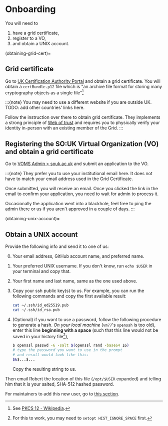 # Onboarding

You will need to

1. have a grid certificate,
2. register to a VO,
3. and obtain a UNIX account.

(obtaining-grid-cert)=
## Grid certificate

Go to [UK Certification Authority Portal](https://portal.ca.grid-support.ac.uk/) and obtain a grid certificate. You will obtain a `certBundle.p12` file which is "an archive file format for storing many cryptography objects as a single file"[^p12]

[^p12]: See [PKCS 12 - Wikipedia](https://en.wikipedia.org/wiki/PKCS_12).

:::{note}
You may need to use a different website if you are outside UK. TODO: add other countries' links here.

Follow the instruction over there to obtain grid certificate. They implements a strong principle of [Web of trust](https://en.wikipedia.org/wiki/Web_of_trust) and requires you to physically verify your identity in-person with an existing member of the Grid.
:::

## Registering the SO:UK Virtual Organization (VO) and obtain a grid certificate

Go to [VOMS Admin > souk.ac.uk](https://voms.gridpp.ac.uk:8443/voms/souk.ac.uk/register/start.action) and submit an application to the VO.

:::{note}
They prefer you to use your institutional email here. It does not have to match your email address used in the Grid Certificate.

Once submitted, you will receive an email. Once you clicked the link in the email to confirm your application, you need to wait for admin to process it.

Occasionally the application went into a blackhole, feel free to ping the admin there or us if you aren't approved in a couple of days.
:::

(obtaining-unix-account)=
## Obtain a UNIX account

Provide the following info and send it to one of us:

0. Your email address, GitHub account name, and preferred name.
1. Your preferred UNIX username. If you don't know, run `echo $USER` in your terminal and copy that.
2. Your first name and last name, same as the one used above.
3. Copy your ssh public key(s) to us. For example, you can run the following commands and copy the first available result:

    ```sh
    cat ~/.ssh/id_ed25519.pub
    cat ~/.ssh/id_rsa.pub
    ```

4. (Optional) if you want to use a password, follow the following procedure to generate a hash. *On your local machine* (`vm77`'s `openssh` is too old), enter this line **beginning with a space** (such that this line would not be saved in your history file[^history]),

    ```bash
    $ openssl passwd -6 -salt $(openssl rand -base64 16)
    # type the password you want to use in the prompt
    # and result would look like this:
    $6$...$...
    ```

    Copy the resulting string to us.

Then email Robert the location of this file (`/opt/$USER` expanded) and telling him that it is your salted, SHA-512 hashed password.

For maintainers to add this new user, go to [this section](#new-users).


[^history]: For this to work, you may need to `setopt HIST_IGNORE_SPACE` first.

